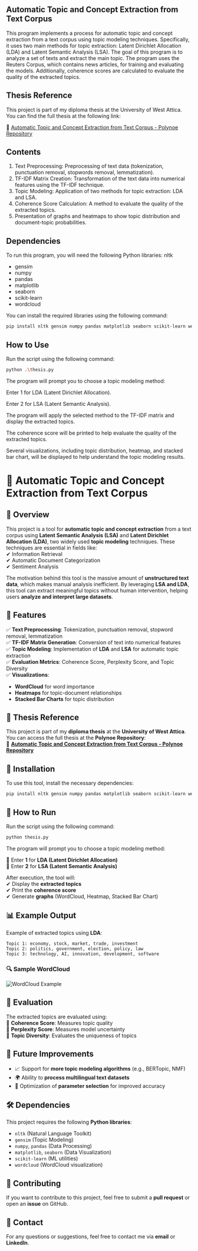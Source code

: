 ## Automatic Topic and Concept Extraction from Text Corpus
This program implements a process for automatic topic and concept extraction from a text corpus using topic modeling techniques. Specifically, it uses two main methods for topic extraction: Latent Dirichlet Allocation (LDA) and Latent Semantic Analysis (LSA). The goal of this program is to analyze a set of texts and extract the main topic. The program uses the Reuters Corpus, which contains news articles, for training and evaluating the models. Additionally, coherence scores are calculated to evaluate the quality of the extracted topics.
## Thesis Reference
This project is part of my diploma thesis at the University of West Attica. You can find the full thesis at the following link:

🔗 [Automatic Topic and Concept Extraction from Text Corpus - Polynoe Repository](https://polynoe.lib.uniwa.gr/xmlui/handle/11400/8704)

## Contents
1. Text Preprocessing: Preprocessing of text data (tokenization, punctuation removal, stopwords removal, lemmatization).
2. TF-IDF Matrix Creation: Transformation of the text data into numerical features using the TF-IDF technique.
3. Topic Modeling: Application of two methods for topic extraction: LDA and LSA.
4. Coherence Score Calculation: A method to evaluate the quality of the extracted topics.
5. Presentation of graphs and heatmaps to show topic distribution and document-topic probabilities.

## Dependencies

To run this program, you will need the following Python libraries:
nltk
- gensim
- numpy
- pandas
- matplotlib
- seaborn 
- scikit-learn
- wordcloud

You can install the required libraries using the following command:
```bash
pip install nltk gensim numpy pandas matplotlib seaborn scikit-learn wordcloud
```
## How to Use
Run the script using the following command:
```bash
python .\thesis.py
```

The program will prompt you to choose a topic modeling method:

Enter 1 for LDA (Latent Dirichlet Allocation).

Enter 2 for LSA (Latent Semantic Analysis).

The program will apply the selected method to the TF-IDF matrix and display the extracted topics.

The coherence score will be printed to help evaluate the quality of the extracted topics.

Several visualizations, including topic distribution, heatmap, and stacked bar chart, will be displayed to help understand the topic modeling results.

# 📝 Automatic Topic and Concept Extraction from Text Corpus  

## 📖 Overview  
This project is a tool for **automatic topic and concept extraction** from a text corpus using **Latent Semantic Analysis (LSA)** and **Latent Dirichlet Allocation (LDA)**, two widely used **topic modeling** techniques. These techniques are essential in fields like:  
✔ Information Retrieval  
✔ Automatic Document Categorization  
✔ Sentiment Analysis  

The motivation behind this tool is the massive amount of **unstructured text data**, which makes manual analysis inefficient. By leveraging **LSA and LDA**, this tool can extract meaningful topics without human intervention, helping users **analyze and interpret large datasets**.  

## 🎯 Features  
✅ **Text Preprocessing**: Tokenization, punctuation removal, stopword removal, lemmatization  
✅ **TF-IDF Matrix Generation**: Conversion of text into numerical features  
✅ **Topic Modeling**: Implementation of **LDA** and **LSA** for automatic topic extraction  
✅ **Evaluation Metrics**: Coherence Score, Perplexity Score, and Topic Diversity  
✅ **Visualizations**:  
   - **WordCloud** for word importance  
   - **Heatmaps** for topic-document relationships  
   - **Stacked Bar Charts** for topic distribution  

## 📌 Thesis Reference  
This project is part of my **diploma thesis** at the **University of West Attica**. You can access the full thesis at the **Polynoe Repository**:  
📄 **[Automatic Topic and Concept Extraction from Text Corpus - Polynoe Repository](https://polynoe.lib.uniwa.gr/xmlui/handle/11400/8704)**  

## 🔧 Installation  
To use this tool, install the necessary dependencies:  

```bash
pip install nltk gensim numpy pandas matplotlib seaborn scikit-learn wordcloud
```

## 🚀 How to Run  
Run the script using the following command:  

```bash
python thesis.py
```

The program will prompt you to choose a topic modeling method:  

🔹 Enter **1** for **LDA (Latent Dirichlet Allocation)**  
🔹 Enter **2** for **LSA (Latent Semantic Analysis)**  

After execution, the tool will:  
✔ Display the **extracted topics**  
✔ Print the **coherence score**  
✔ Generate **graphs** (WordCloud, Heatmap, Stacked Bar Chart)  

## 📊 Example Output  
Example of extracted topics using **LDA**:  

```
Topic 1: economy, stock, market, trade, investment  
Topic 2: politics, government, election, policy, law  
Topic 3: technology, AI, innovation, development, software  
```

### 🔍 **Sample WordCloud**  
![WordCloud Example](https://upload.wikimedia.org/wikipedia/commons/thumb/e/e2/Tag-cloud.png/640px-Tag-cloud.png)  

## 🔬 Evaluation  
The extracted topics are evaluated using:  
📌 **Coherence Score**: Measures topic quality  
📌 **Perplexity Score**: Measures model uncertainty  
📌 **Topic Diversity**: Evaluates the uniqueness of topics  

## 📌 Future Improvements  
- 📈 Support for **more topic modeling algorithms** (e.g., BERTopic, NMF)  
- 🌍 Ability to **process multilingual text datasets**  
- 🎯 Optimization of **parameter selection** for improved accuracy  

## 🛠 Dependencies  
This project requires the following **Python libraries**:  

- `nltk` (Natural Language Toolkit)  
- `gensim` (Topic Modeling)  
- `numpy`, `pandas` (Data Processing)  
- `matplotlib`, `seaborn` (Data Visualization)  
- `scikit-learn` (ML utilities)  
- `wordcloud` (WordCloud visualization)  

## 🤝 Contributing  
If you want to contribute to this project, feel free to submit a **pull request** or open an **issue** on GitHub.  

## 📩 Contact  
For any questions or suggestions, feel free to contact me via **email** or **LinkedIn**.  
